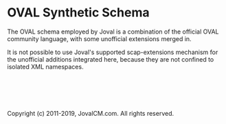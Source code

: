 OVAL Synthetic Schema
=============

The OVAL schema employed by Joval is a combination of the official OVAL community language, with some unofficial extensions merged in.

It is not possible to use Joval's supported scap-extensions mechanism for the unofficial additions integrated here, because they are not confined to isolated XML namespaces.

&nbsp;
=============

Copyright (c) 2011-2019, JovalCM.com.  All rights reserved.
